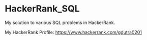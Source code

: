 # HackerRank_SQL
My solution to various SQL problems in HackerRank.

My HackerRank Profile:
https://www.hackerrank.com/gdutra0201
